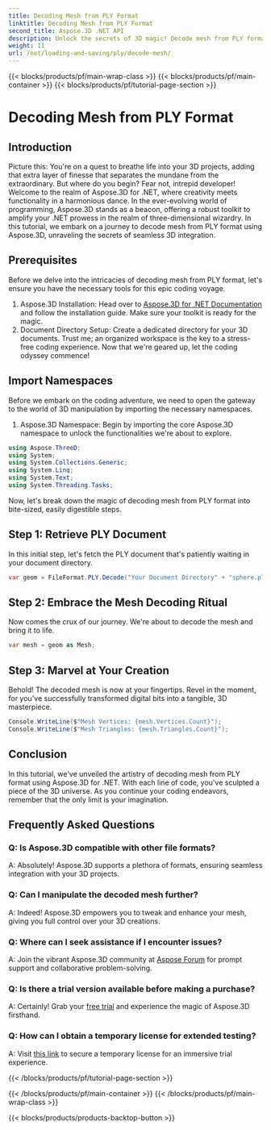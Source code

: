 ```yaml
---
title: Decoding Mesh from PLY Format
linktitle: Decoding Mesh from PLY Format
second_title: Aspose.3D .NET API
description: Unlock the secrets of 3D magic! Decode mesh from PLY format effortlessly with Aspose.3D for .NET. Elevate your projects to new dimensions.
weight: 11
url: /net/loading-and-saving/ply/decode-mesh/
---
```


{{< blocks/products/pf/main-wrap-class >}}
{{< blocks/products/pf/main-container >}}
{{< blocks/products/pf/tutorial-page-section >}}

# Decoding Mesh from PLY Format

## Introduction
Picture this: You're on a quest to breathe life into your 3D projects, adding that extra layer of finesse that separates the mundane from the extraordinary. But where do you begin? Fear not, intrepid developer! Welcome to the realm of Aspose.3D for .NET, where creativity meets functionality in a harmonious dance.
In the ever-evolving world of programming, Aspose.3D stands as a beacon, offering a robust toolkit to amplify your .NET prowess in the realm of three-dimensional wizardry. In this tutorial, we embark on a journey to decode mesh from PLY format using Aspose.3D, unraveling the secrets of seamless 3D integration.
## Prerequisites
Before we delve into the intricacies of decoding mesh from PLY format, let's ensure you have the necessary tools for this epic coding voyage.
1. Aspose.3D Installation: Head over to [Aspose.3D for .NET Documentation](https://reference.aspose.com/3d/net/) and follow the installation guide. Make sure your toolkit is ready for the magic.
2. Document Directory Setup: Create a dedicated directory for your 3D documents. Trust me; an organized workspace is the key to a stress-free coding experience.
Now that we're geared up, let the coding odyssey commence!
## Import Namespaces
Before we embark on the coding adventure, we need to open the gateway to the world of 3D manipulation by importing the necessary namespaces.
1. Aspose.3D Namespace: Begin by importing the core Aspose.3D namespace to unlock the functionalities we're about to explore.
```csharp
using Aspose.ThreeD;
using System;
using System.Collections.Generic;
using System.Linq;
using System.Text;
using System.Threading.Tasks;
```
Now, let's break down the magic of decoding mesh from PLY format into bite-sized, easily digestible steps.
## Step 1: Retrieve PLY Document
In this initial step, let's fetch the PLY document that's patiently waiting in your document directory.
```csharp
var geom = FileFormat.PLY.Decode("Your Document Directory" + "sphere.ply");
```
## Step 2: Embrace the Mesh Decoding Ritual
Now comes the crux of our journey. We're about to decode the mesh and bring it to life.
```csharp
var mesh = geom as Mesh;
```
## Step 3: Marvel at Your Creation
Behold! The decoded mesh is now at your fingertips. Revel in the moment, for you've successfully transformed digital bits into a tangible, 3D masterpiece.
```csharp
Console.WriteLine($"Mesh Vertices: {mesh.Vertices.Count}");
Console.WriteLine($"Mesh Triangles: {mesh.Triangles.Count}");
```
## Conclusion
In this tutorial, we've unveiled the artistry of decoding mesh from PLY format using Aspose.3D for .NET. With each line of code, you've sculpted a piece of the 3D universe. As you continue your coding endeavors, remember that the only limit is your imagination.

## Frequently Asked Questions
### Q: Is Aspose.3D compatible with other file formats?
A: Absolutely! Aspose.3D supports a plethora of formats, ensuring seamless integration with your 3D projects.
### Q: Can I manipulate the decoded mesh further?
A: Indeed! Aspose.3D empowers you to tweak and enhance your mesh, giving you full control over your 3D creations.
### Q: Where can I seek assistance if I encounter issues?
A: Join the vibrant Aspose.3D community at [Aspose Forum](https://forum.aspose.com/c/3d/18) for prompt support and collaborative problem-solving.
### Q: Is there a trial version available before making a purchase?
A: Certainly! Grab your [free trial](https://releases.aspose.com/) and experience the magic of Aspose.3D firsthand.
### Q: How can I obtain a temporary license for extended testing?
A: Visit [this link](https://purchase.aspose.com/temporary-license/) to secure a temporary license for an immersive trial experience.

{{< /blocks/products/pf/tutorial-page-section >}}

{{< /blocks/products/pf/main-container >}}
{{< /blocks/products/pf/main-wrap-class >}}

{{< blocks/products/products-backtop-button >}}

